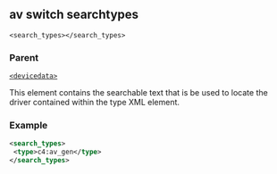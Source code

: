 ## av switch searchtypes

`<search_types></search_types>`


### Parent

[`<devicedata>`][1]


This element contains the searchable text that is be used to locate the driver contained within the type XML element.


### Example

```xml
<search_types>
 <type>c4:av_gen</type>
</search_types>
```


[1]:	https://snap-one.github.io/docs-driverworks-xml/#devicedata